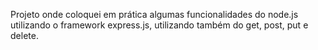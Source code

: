 Projeto onde coloquei em prática algumas funcionalidades do node.js utilizando o framework express.js, utilizando também do get, post, put e delete.
